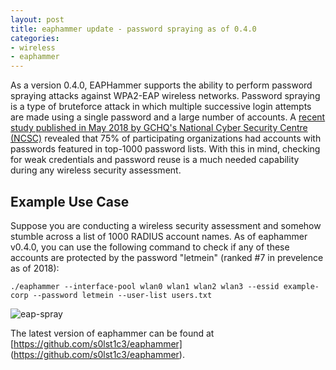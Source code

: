 ```yaml
---
layout: post
title: eaphammer update - password spraying as of 0.4.0
categories:
- wireless
- eaphammer
---
```


As a version 0.4.0, EAPHammer supports the ability to perform password spraying attacks against WPA2-EAP wireless networks. Password spraying is a type of bruteforce attack in which multiple successive login attempts are made using a single password and a large number of accounts. A [recent study published in May 2018 by GCHQ's National Cyber Security Centre (NCSC)](https://www.ncsc.gov.uk/blog-post/spray-you-spray-me-defending-against-password-spraying-attacks) revealed that 75% of participating organizations had accounts with passwords featured in top-1000 password lists. With this in mind, checking for weak credentials and password reuse is a much needed capability during any wireless security assessment.

## Example Use Case
Suppose you are conducting a wireless security assessment and somehow stumble across a list of 1000 RADIUS account names. As of eaphammer v0.4.0, you can use the following command to check if any of these accounts are protected by the password "letmein" (ranked #7 in prevelence as of 2018):

	./eaphammer --interface-pool wlan0 wlan1 wlan2 wlan3 --essid example-corp --password letmein --user-list users.txt

![eap-spray](http://solstice.sh/images/eap-spray/eap-spray.png)

The latest version of eaphammer can be found at [https://github.com/s0lst1c3/eaphammer] (https://github.com/s0lst1c3/eaphammer).
